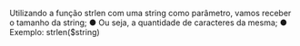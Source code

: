 Utilizando a função strlen com uma string como parâmetro, vamos receber o tamanho da string; ● Ou seja, a quantidade de caracteres da mesma; ● Exemplo: strlen($string)